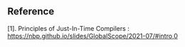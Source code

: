 





## Reference
[1]. Principles of Just-In-Time Compilers : https://nbp.github.io/slides/GlobalScope/2021-07/#intro,0
